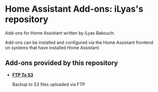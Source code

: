# Home Assistant Add-ons: iLyas's repository

Add-ons for Home Assistant written by iLyas Bakouch.

Add-ons can be installed and configured via the Home Assistant frontend on
systems that have installed Home Assistant.

## Add-ons provided by this repository

- **[FTP To S3](/ftp-to-S3)**
    
    Backup to S3 files uploaded via FTP
